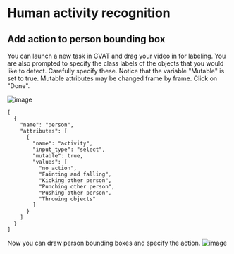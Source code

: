 # Human activity recognition

## Add action to person bounding box 

You can launch a new task in CVAT and drag your video in for labeling. You are also prompted to specify the class labels of the objects that you would like to detect. Carefully specify these. Notice that the variable "Mutable" is set to true. Mutable attributes may be changed frame by frame. Click on "Done".

![image](https://user-images.githubusercontent.com/35894891/199813407-a01a92f9-dbf1-49af-b118-48e0d5e988cb.png)

```
[
  {
    "name": "person",
    "attributes": [
      {
        "name": "activity",
        "input_type": "select",
        "mutable": true,
        "values": [
          "no action",
          "Fainting and falling",
          "Kicking other person",
          "Punching other person",
          "Pushing other person",
          "Throwing objects"
        ]
      }
    ]
  }
]
```

Now you can draw person bounding boxes and specify the action.
![image](https://user-images.githubusercontent.com/35894891/199813921-76f232d4-b9c5-4540-a2e8-a23028d62eb3.png)

